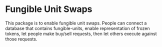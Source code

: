 # Fungible Unit Swaps
This package is to enable fungible unit swaps.  People can connect a database that contains fungible-units, enable representation of frozen tokens, let people make buy/sell requests, then let others execute against those requests.
